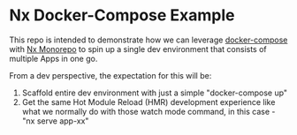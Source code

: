 # Nx Docker-Compose Example

This repo is intended to demonstrate how we can leverage [docker-compose](https://docs.docker.com/compose/) with [Nx Monorepo](https://nx.dev/) to spin up a single dev environment that consists of multiple Apps in one go.

From a dev perspective, the expectation for this will be:

1. Scaffold entire dev environment with just a simple "docker-compose up"
2. Get the same Hot Module Reload (HMR) development experience like what we normally do with those watch mode command, in this case - "nx serve app-xx"
